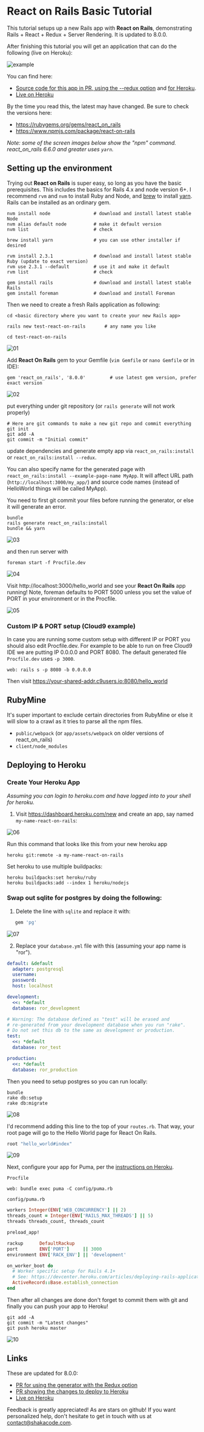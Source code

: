 # React on Rails Basic Tutorial

This tutorial setups up a new Rails app with **React on Rails**, demonstrating Rails + React + Redux + Server Rendering. It is updated to 8.0.0.

After finishing this tutorial you will get an application that can do the following (live on Heroku):

![example](https://cloud.githubusercontent.com/assets/371302/17368567/111cc722-596b-11e6-9b72-ac5967a60e42.gif)

You can find here:
* [Source code for this app in PR, using the --redux option](https://github.com/shakacode/react_on_rails-test-new-redux-generation/pull/17) and [for Heroku](https://github.com/shakacode/react_on_rails-test-new-redux-generation/pull/18).
* [Live on Heroku](https://react-on-rails-redux-gen-8-0-0.herokuapp.com/)

By the time you read this, the latest may have changed. Be sure to check the versions here:

* https://rubygems.org/gems/react_on_rails
* https://www.npmjs.com/package/react-on-rails

_Note: some of the screen images below show the "npm" command. react_on_rails 6.6.0 and greater uses `yarn`._

## Setting up the environment

Trying out **React on Rails** is super easy, so long as you have the basic prerequisites. This includes the basics for Rails 4.x and node version 6+. I recommend `rvm` and `nvm` to install Ruby and Node, and [brew](https://brew.sh/) to install [yarn](https://yarnpkg.com/en/docs/install#mac-tab). Rails can be installed as an ordinary gem.

```
nvm install node                # download and install latest stable Node
nvm alias default node          # make it default version
nvm list                        # check

brew install yarn               # you can use other installer if desired

rvm install 2.3.1               # download and install latest stable Ruby (update to exact version)
rvm use 2.3.1 --default         # use it and make it default
rvm list                        # check

gem install rails               # download and install latest stable Rails
gem install foreman             # download and install Foreman
```

Then we need to create a fresh Rails application as following:

```
cd <basic directory where you want to create your new Rails app>

rails new test-react-on-rails       # any name you like

cd test-react-on-rails
```

![01](https://cloud.githubusercontent.com/assets/20628911/17464917/3c29e55a-5cf2-11e6-8754-046ba3ee92d9.png)

Add **React On Rails** gem to your Gemfile (`vim Gemfile` or `nano Gemfile` or in IDE):

```
gem 'react_on_rails', '8.0.0'         # use latest gem version, prefer exact version 
```

![02](https://cloud.githubusercontent.com/assets/20628911/17464919/3c2d74c2-5cf2-11e6-8704-a84958832fbb.png)

put everything under git repository (or `rails generate` will not work properly)

```
# Here are git commands to make a new git repo and commit everything
git init
git add -A
git commit -m "Initial commit"
```

update dependencies and generate empty app via `react_on_rails:install` or `react_on_rails:install --redux`.

You can also specify name for the generated page with `react_on_rails:install
--example-page-name MyApp`. It will affect URL path (`http://localhost:3000/my_app/`) and source code names (instead of HelloWorld things will be called MyApp).

You need to first git commit your files before running the generator, or else it will generate an error.

```
bundle
rails generate react_on_rails:install
bundle && yarn
```

![03](https://cloud.githubusercontent.com/assets/20628911/17464918/3c2c1f00-5cf2-11e6-9525-7b2e15659e01.png)

and then run server with

```
foreman start -f Procfile.dev
```

![04](https://cloud.githubusercontent.com/assets/20628911/17464921/3c2fdb40-5cf2-11e6-9343-6afa53593a70.png)

Visit http://localhost:3000/hello_world and see your **React On Rails** app running!
Note, foreman defaults to PORT 5000 unless you set the value of PORT in your environment or in the Procfile.

![05](https://cloud.githubusercontent.com/assets/20628911/17464920/3c2e8ae2-5cf2-11e6-9e30-5ec5f9e2cbc6.png)

### Custom IP & PORT setup (Cloud9 example)

In case you are running some custom setup with different IP or PORT you should also edit Procfile.dev. For example to be able to run on free Cloud9 IDE we are putting IP 0.0.0.0 and PORT 8080. The default generated file `Procfile.dev` uses `-p 3000`.

``` Procfile.dev
web: rails s -p 8080 -b 0.0.0.0
```

Then visit https://your-shared-addr.c9users.io:8080/hello_world 


## RubyMine

It's super important to exclude certain directories from RubyMine or else it will slow to a crawl as it tries to parse all the npm files.

* `public/webpack` (or `app/assets/webpack` on older versions of react_on_rails)
* `client/node_modules`

## Deploying to Heroku

### Create Your Heroku App
*Assuming you can login to heroku.com and have logged into to your shell for heroku.*

1. Visit https://dashboard.heroku.com/new and create an app, say named `my-name-react-on-rails`:

![06](https://cloud.githubusercontent.com/assets/20628911/17465014/1f29bf3c-5cf4-11e6-869f-4215987ae854.png)

Run this command that looks like this from your new heroku app

    heroku git:remote -a my-name-react-on-rails

Set heroku to use multiple buildpacks:

    heroku buildpacks:set heroku/ruby
    heroku buildpacks:add --index 1 heroku/nodejs


### Swap out sqlite for postgres by doing the following:

1. Delete the line with `sqlite` and replace it with:

```ruby
   gem 'pg'
```

![07](https://cloud.githubusercontent.com/assets/20628911/17465015/1f2f4042-5cf4-11e6-8287-2fb077550809.png)


2. Replace your `database.yml` file with this (assuming your app name is "ror").

```yml
default: &default
  adapter: postgresql
  username:
  password:
  host: localhost

development:
  <<: *default
  database: ror_development

# Warning: The database defined as "test" will be erased and
# re-generated from your development database when you run "rake".
# Do not set this db to the same as development or production.
test:
  <<: *default
  database: ror_test

production:
  <<: *default
  database: ror_production
```

Then you need to setup postgres so you can run locally:

```
bundle
rake db:setup
rake db:migrate
```

![08](https://cloud.githubusercontent.com/assets/20628911/17465016/1f3559f0-5cf4-11e6-8ab4-c5572e4644a5.png)

I'd recommend adding this line to the top of your `routes.rb`. That way, your root page will go to the Hello World page for React On Rails.

```ruby
root "hello_world#index"
```

![09](https://cloud.githubusercontent.com/assets/20628911/17465018/1f3b685e-5cf4-11e6-93f8-105fc48517d0.png)

Next, configure your app for Puma, per the [instructions on Heroku](https://devcenter.heroku.com/articles/deploying-rails-applications-with-the-puma-web-server).

`Procfile`
```
web: bundle exec puma -C config/puma.rb
```

`config/puma.rb`
```rb
workers Integer(ENV['WEB_CONCURRENCY'] || 2)
threads_count = Integer(ENV['RAILS_MAX_THREADS'] || 5)
threads threads_count, threads_count

preload_app!

rackup      DefaultRackup
port        ENV['PORT']     || 3000
environment ENV['RACK_ENV'] || 'development'

on_worker_boot do
  # Worker specific setup for Rails 4.1+
  # See: https://devcenter.heroku.com/articles/deploying-rails-applications-with-the-puma-web-server#on-worker-boot
  ActiveRecord::Base.establish_connection
end
```

Then after all changes are done don't forget to commit them with git and finally you can push your app to Heroku!

```
git add -A
git commit -m "Latest changes"
git push heroku master
```

![10](https://cloud.githubusercontent.com/assets/20628911/17465017/1f38fbaa-5cf4-11e6-8d86-a3d91e3878e0.png)

## Links
These are updated for 8.0.0:

* [PR for using the generator with the Redux option](https://github.com/shakacode/react_on_rails-test-new-redux-generation/pull/17)
* [PR showing the changes to deploy to Heroku](https://github.com/shakacode/react_on_rails-test-new-redux-generation/pull/18)
* [Live on Heroku](https://hello-react-on-rails-8-0-0.herokuapp.com/)

Feedback is greatly appreciated! As are stars on github! If you want personalized help, don't hesitate to get in touch with us at [contact@shakacode.com](mailto:contact@shakacode.com).
